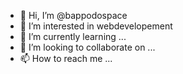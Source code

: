 - 👋 Hi, I’m @bappodospace
- 👀 I’m interested in webdevelopement
- 🌱 I’m currently learning ...
- 💞️ I’m looking to collaborate on ...
- 📫 How to reach me ...
